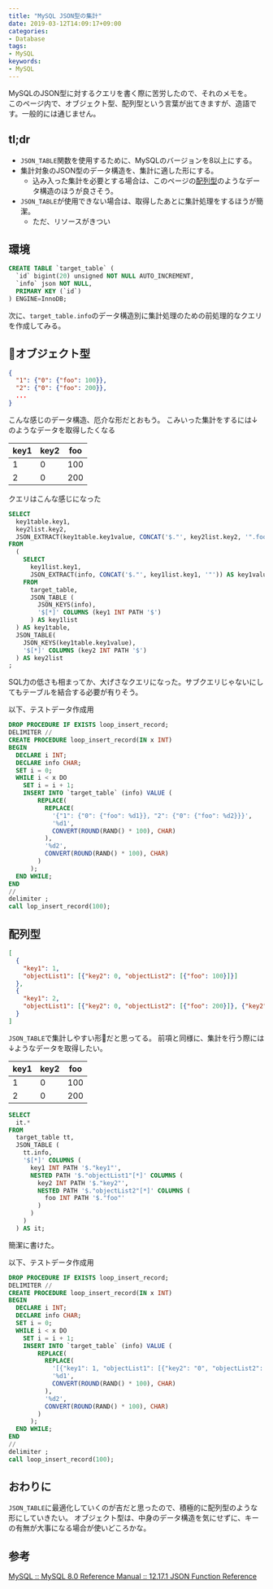 ```yaml
---
title: "MySQL JSON型の集計"
date: 2019-03-12T14:09:17+09:00
categories: 
- Database
tags: 
- MySQL
keywords: 
- MySQL
---
```


MySQLのJSON型に対するクエリを書く際に苦労したので、それのメモを。  
このページ内で、オブジェクト型、配列型という言葉が出てきますが、造語です。一般的には通じません。

## tl;dr

- `JSON_TABLE`関数を使用するために、MySQLのバージョンを8以上にする。
- 集計対象のJSON型のデータ構造を、集計に適した形にする。
  - 込み入った集計を必要とする場合は、このページの[配列型](#配列型)のようなデータ構造のほうが良さそう。
- `JSON_TABLE`が使用できない場合は、取得したあとに集計処理をするほうが簡潔。
  - ただ、リソースがきつい

## 環境

```sql
CREATE TABLE `target_table` (
  `id` bigint(20) unsigned NOT NULL AUTO_INCREMENT,
  `info` json NOT NULL,
  PRIMARY KEY (`id`)
) ENGINE=InnoDB;
```

次に、`target_table.info`のデータ構造別に集計処理のための前処理的なクエリを作成してみる。

## オブジェクト型

```オブジェクト型.json
{
  "1": {"0": {"foo": 100}},
  "2": {"0": {"foo": 200}},
  ...
}
```

こんな感じのデータ構造、厄介な形だとおもう。
こみいった集計をするには↓のようなデータを取得したくなる

key1|key2|foo
---|---|---
1|0|100
2|0|200

クエリはこんな感じになった

```オブジェクト型集計.sql
SELECT
  key1table.key1,
  key2list.key2,
  JSON_EXTRACT(key1table.key1value, CONCAT('$."', key2list.key2, '".foo')) AS foo
FROM
  (
    SELECT
      key1list.key1,
      JSON_EXTRACT(info, CONCAT('$."', key1list.key1, '"')) AS key1value
    FROM
      target_table,
      JSON_TABLE (
        JSON_KEYS(info),
        '$[*]' COLUMNS (key1 INT PATH '$')
      ) AS key1list
  ) AS key1table,
  JSON_TABLE(
    JSON_KEYS(key1table.key1value),
    '$[*]' COLUMNS (key2 INT PATH '$')
  ) AS key2list
;
```

SQL力の低さも相まってか、大げさなクエリになった。サブクエリじゃないにしてもテーブルを結合する必要が有りそう。

以下、テストデータ作成用

```オブジェクト型データ挿入.sql
DROP PROCEDURE IF EXISTS loop_insert_record;
DELIMITER //
CREATE PROCEDURE loop_insert_record(IN x INT)
BEGIN
  DECLARE i INT;
  DECLARE info CHAR;
  SET i = 0;
  WHILE i < x DO
    SET i = i + 1;
    INSERT INTO `target_table` (info) VALUE (
        REPLACE(
          REPLACE(
            '{"1": {"0": {"foo": %d1}}, "2": {"0": {"foo": %d2}}}',
            '%d1',
            CONVERT(ROUND(RAND() * 100), CHAR)
          ),
          '%d2',
          CONVERT(ROUND(RAND() * 100), CHAR)
        )
      );
  END WHILE;
END
//
delimiter ;
call lop_insert_record(100);
```

## 配列型

```配列型.json
[
  {
    "key1": 1,
    "objectList1": [{"key2": 0, "objectList2": [{"foo": 100}]}]
  },
  {
    "key1": 2,
    "objectList1": [{"key2": 0, "objectList2": [{"foo": 200}]}, {"key2": 1, "objectList2": [{"foo": 200}]}]
  }
]
```

`JSON_TABLE`で集計しやすい形だと思ってる。
前項と同様に、集計を行う際には↓ようなデータを取得したい。

key1|key2|foo
---|---|---
1|0|100
2|0|200

```配列型集計.sql
SELECT
  it.*
FROM
  target_table tt,
  JSON_TABLE (
    tt.info,
    '$[*]' COLUMNS (
      key1 INT PATH '$."key1"',
      NESTED PATH '$."objectList1"[*]' COLUMNS (
        key2 INT PATH '$."key2"',
        NESTED PATH '$."objectList2"[*]' COLUMNS (
          foo INT PATH '$."foo"'
        )
      )
    )
  ) AS it;
```

簡潔に書けた。

以下、テストデータ作成用

```配列型データ挿入.sql
DROP PROCEDURE IF EXISTS loop_insert_record;
DELIMITER //
CREATE PROCEDURE loop_insert_record(IN x INT)
BEGIN
  DECLARE i INT;
  DECLARE info CHAR;
  SET i = 0;
  WHILE i < x DO
    SET i = i + 1;
    INSERT INTO `target_table` (info) VALUE (
        REPLACE(
          REPLACE(
            '[{"key1": 1, "objectList1": [{"key2": "0", "objectList2": [{"foo": %d1}]}]}, {"key1": "2", "objectList1": [{"key2": "0", "objectList2": [{"foo": %d2}]}, {"key2": "1", "objectList2": [{"foo": %d1}]}]}]', 
            '%d1',
            CONVERT(ROUND(RAND() * 100), CHAR)
          ),
          '%d2',
          CONVERT(ROUND(RAND() * 100), CHAR)
        )
      );
  END WHILE;
END
//
delimiter ;
call loop_insert_record(100);
```

## おわりに

`JSON_TABLE`に最適化していくのが吉だと思ったので、積極的に配列型のような形にしていきたい。
オブジェクト型は、中身のデータ構造を気にせずに、キーの有無が大事になる場合が使いどころかな。

## 参考

[MySQL :: MySQL 8.0 Reference Manual :: 12.17.1 JSON Function Reference](https://dev.mysql.com/doc/refman/8.0/en/json-function-reference.html)